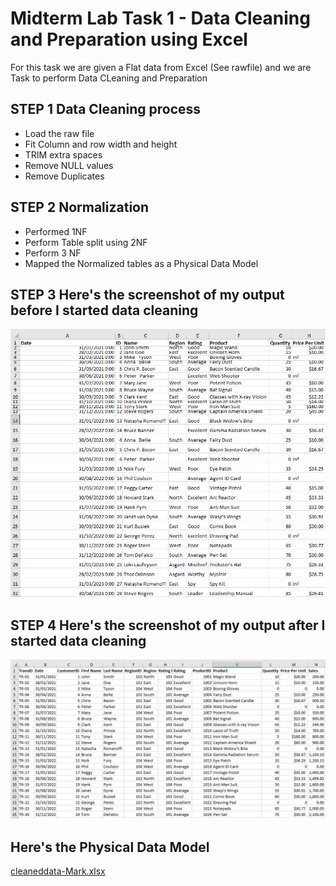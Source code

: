 # Midterm Lab Task 1 - Data Cleaning and Preparation using Excel
For this task we are given a Flat data from Excel (See rawfile) and we are Task to perform Data CLeaning and Preparation 
## STEP 1 Data Cleaning process
- Load the raw file
- Fit Column and row width and height
- TRIM extra spaces
- Remove NULL values
- Remove Duplicates
## STEP 2 Normalization 
- Performed 1NF
- Perform Table split using 2NF
- Perform 3 NF
- Mapped the Normalized tables as a Physical Data Model
## STEP 3 Here's the screenshot of my output before I started data cleaning
![screenshot](images/Pic1.png)
## STEP 4 Here's the screenshot of my output after I started data cleaning
![screenshot](images/Pic2.png)
## Here's the Physical Data Model
[cleaneddata-Mark.xlsx](https://github.com/user-attachments/files/19051416/cleaneddata-Mark.xlsx)
